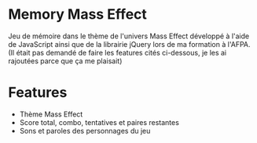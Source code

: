 # Memory Mass Effect
 Jeu de mémoire dans le thème de l'univers Mass Effect développé à l'aide de JavaScript ainsi que de la librairie jQuery lors de ma formation à l'AFPA.
 (Il était pas demandé de faire les features cités ci-dessous, je les ai rajoutées parce que ça me plaisait)
 
# Features
- Thème Mass Effect
- Score total, combo, tentatives et paires restantes
- Sons et paroles des personnages du jeu
